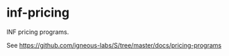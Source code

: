 # inf-pricing

INF pricing programs.

See https://github.com/igneous-labs/S/tree/master/docs/pricing-programs
